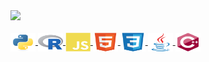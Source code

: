 
<!--
## Olá, eu sou Igo da Costa Andrade 👋


- 🔭 Atualmente, trabalho na Universidade Federal do Tocantins 
- 🌱 Eu estou aprendendo Ciência de Dados com python e R

-->


<div>
  <a href="https://github.com/igoandrade">
  <!--<img height="180em" src="https://github-readme-stats.vercel.app/api?username=igoandrade&show_icons=true&theme=dark&include_all_commits=true&count_private=true"/>-->
  <img height="180em" src="https://github-readme-stats.vercel.app/api/top-langs/?username=igoandrade&layout=compact&langs_count=7&theme=dark"/>
</div>

</div>
<div style="display: inline_block"><br>
  <img align="center" alt="igoandrade-Python" height="30" width="40" src="https://raw.githubusercontent.com/devicons/devicon/master/icons/python/python-original.svg">
  <img align="center" alt="igoandrade-JS" height="30" width="40" src="https://github.com/devicons/devicon/blob/master/icons/r/r-original.svg">
  <img align="center" alt="igoandrade-JS" height="30" width="40" src="https://raw.githubusercontent.com/devicons/devicon/master/icons/javascript/javascript-plain.svg">
  <img align="center" alt="igoandrade-HTML" height="30" width="40" src="https://raw.githubusercontent.com/devicons/devicon/master/icons/html5/html5-original.svg">
  <img align="center" alt="igosndrade-CSS" height="30" width="40" src="https://raw.githubusercontent.com/devicons/devicon/master/icons/css3/css3-original.svg">
  <img align="center" alt="igoandrade-Java" height="30" width="40" src="https://github.com/devicons/devicon/blob/master/icons/java/java-original.svg">
  <img align="center" alt="igoandrade-Cpp" height="30" width="40" src="https://github.com/devicons/devicon/blob/master/icons/cplusplus/cplusplus-original.svg">
</div>
